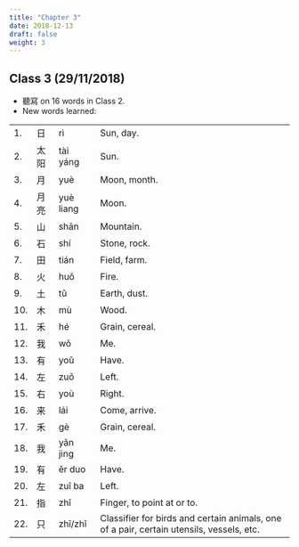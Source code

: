 ```yaml
---
title: "Chapter 3"
date: 2018-12-13
draft: false
weight: 3
---
```


## Class 3 (29/11/2018)

- 聽寫 on 16 words in Class 2.
- New words learned:

|     |      |            |                |
|-----|------|------------|----------------|
| 1.  | 日   | rì         | Sun, day.      |
| 2.  | 太阳 | tài yáng   | Sun.           |
| 3.  | 月   | yuè        | Moon, month.   |
| 4.  | 月亮 | yuè liang  | Moon.          |
| 5.  | 山   | shān       | Mountain.      |
| 6.  | 石   | shí        | Stone, rock.   |
| 7.  | 田   | tián       | Field, farm.   |
| 8.  | 火   | huǒ        | Fire.          |
| 9.  | 土   | tǔ         | Earth, dust.   |
| 10. | 木   | mù         | Wood.          |
| 11. | 禾   | hé         | Grain, cereal. |
| 12. | 我   | wǒ         | Me.            |
| 13. | 有   | yoǔ        | Have.          |
| 14. | 左   | zuǒ        | Left.          |
| 15. | 右   | yoù        | Right.         |
| 16. | 来   | lái        | Come, arrive.  |
| 17. | 禾   | gè         | Grain, cereal. |
| 18. | 我   | yǎn jing   | Me.            |
| 19. | 有   | ěr duo     | Have.          |
| 20. | 左   | zuǐ ba     | Left.          |
| 21. | 指   | zhǐ        | Finger, to point at or to. |
| 22. | 只   | zhī/zhǐ    | Classifier for birds and certain animals, one of a pair, certain utensils, vessels, etc. |